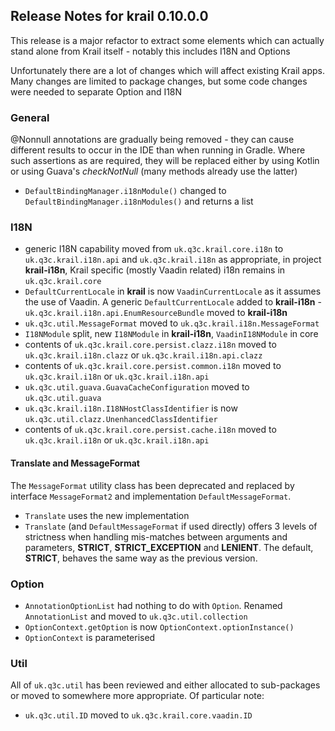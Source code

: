 ## Release Notes for krail 0.10.0.0

This release is a major refactor to extract some elements which can actually stand alone from Krail itself - notably this includes I18N and Options

Unfortunately there are a lot of changes which will affect existing Krail apps. Many changes are limited to package changes, but some code changes
were needed to separate Option and I18N

### General

@Nonnull annotations are gradually being removed - they can cause different results to occur in the IDE than when running in Gradle.
Where such assertions as are required, they will be replaced either by using Kotlin or using Guava's *checkNotNull* (many methods already use the latter)

- `DefaultBindingManager.i18nModule()` changed to `DefaultBindingManager.i18nModules()` and returns a list

### I18N

- generic I18N capability moved from `uk.q3c.krail.core.i18n` to `uk.q3c.krail.i18n.api` and `uk.q3c.krail.i18n` as appropriate, in project **krail-i18n**, Krail specific (mostly Vaadin related) i18n remains in `uk.q3c.krail.core`  
- `DefaultCurrentLocale` in **krail** is now `VaadinCurrentLocale` as it assumes the use of Vaadin.  A generic `DefaultCurrentLocale` added to **krail-i18n**
-`uk.q3c.krail.i18n.api.EnumResourceBundle` moved to **krail-i18n**
- `uk.q3c.util.MessageFormat` moved to `uk.q3c.krail.i18n.MessageFormat`
- `I18NModule` split, new `I18NModule` in **krail-i18n**, `VaadinI18NModule` in core
- contents of `uk.q3c.krail.core.persist.clazz.i18n` moved to `uk.q3c.krail.i18n.clazz` or `uk.q3c.krail.i18n.api.clazz`
- contents of `uk.q3c.krail.core.persist.common.i18n` moved to `uk.q3c.krail.i18n` or `uk.q3c.krail.i18n.api`
- `uk.q3c.util.guava.GuavaCacheConfiguration` moved to `uk.q3c.util.guava`
- `uk.q3c.krail.i18n.I18NHostClassIdentifier` is now `uk.q3c.util.clazz.UnenhancedClassIdentifier`
- contents of `uk.q3c.krail.core.persist.cache.i18n` moved to `uk.q3c.krail.i18n` or `uk.q3c.krail.i18n.api`

#### Translate and MessageFormat

The `MessageFormat` utility class has been deprecated and replaced by interface `MessageFormat2` and implementation `DefaultMessageFormat`.
- `Translate` uses the new implementation 
- `Translate` (and `DefaultMessageFormat` if used directly) offers 3 levels of strictness when handling mis-matches between arguments and parameters, **STRICT**, **STRICT_EXCEPTION** and **LENIENT**. The default, **STRICT**, behaves the same way as the previous version.


### Option
- `AnnotationOptionList` had nothing to do with `Option`.  Renamed `AnnotationList` and moved to `uk.q3c.util.collection`
- `OptionContext.getOption` is now `OptionContext.optionInstance()`
- `OptionContext` is parameterised

### Util
All of `uk.q3c.util` has been reviewed and either allocated to sub-packages or moved to somewhere more appropriate. Of particular note:

- `uk.q3c.util.ID` moved to `uk.q3c.krail.core.vaadin.ID`

